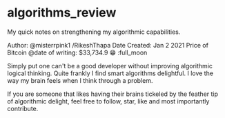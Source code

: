 # algorithms_review
My quick notes on strengthening my algorithmic capabilities. 

Author: @misterrpink1 /RikeshThapa
Date Created: Jan 2 2021
Price of Bitcoin @date of writing:  $33,734.9 :grin: :full_moon

Simply put one can't be a good developer without improving algorithmic logical thinking.
Quite frankly I find smart algorithms delightful. I love the way my brain feels when I think
through a problem. 

If you are someone that likes having their brains tickeled by the feather tip of algorithmic delight,
feel free to follow, star, like and most importantly contribute.




